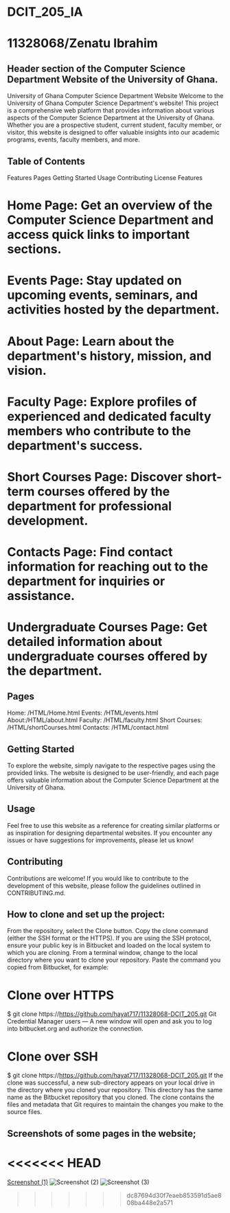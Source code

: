 # DCIT_205_IA

# 11328068/Zenatu Ibrahim

## Header section of the  Computer Science Department Website of the University of Ghana.
University of Ghana Computer Science Department Website
Welcome to the University of Ghana Computer Science Department's website! This project is a comprehensive web platform that provides information about various aspects of the Computer Science Department at the University of Ghana. Whether you are a prospective student, current student, faculty member, or visitor, this website is designed to offer valuable insights into our academic programs, events, faculty members, and more.

## Table of Contents
Features
Pages
Getting Started
Usage
Contributing
License
Features
# Home Page: Get an overview of the Computer Science Department and access quick links to important sections.

# Events Page: Stay updated on upcoming events, seminars, and activities hosted by the department.

# About Page: Learn about the department's history, mission, and vision.

# Faculty Page: Explore profiles of experienced and dedicated faculty members who contribute to the department's success.

# Short Courses Page: Discover short-term courses offered by the department for professional development.

# Contacts Page: Find contact information for reaching out to the department for inquiries or assistance.

# Undergraduate Courses Page: Get detailed information about undergraduate courses offered by the department.

## Pages
Home: /HTML/Home.html
Events: /HTML/events.html
About:/HTML/about.html
Faculty: /HTML/faculty.html
Short Courses: /HTML/shortCourses.html
Contacts: /HTML/contact.html

## Getting Started
To explore the website, simply navigate to the respective pages using the provided links. The website is designed to be user-friendly, and each page offers valuable information about the Computer Science Department at the University of Ghana.

## Usage
Feel free to use this website as a reference for creating similar platforms or as inspiration for designing departmental websites. If you encounter any issues or have suggestions for improvements, please let us know!

## Contributing
Contributions are welcome! If you would like to contribute to the development of this website, please follow the guidelines outlined in CONTRIBUTING.md.

## How to clone and set up the project:

From the repository, select the Clone button.
Copy the clone command (either the SSH format or the HTTPS).
If you are using the SSH protocol, ensure your public key is in Bitbucket and loaded on the local system to which you are cloning.
From a terminal window, change to the local directory where you want to clone your repository.
Paste the command you copied from Bitbucket, for example:

# Clone over HTTPS

$ git clone https://https://github.com/hayat717/11328068-DCIT_205.git
Git Credential Manager users — A new window will open and ask you to log into bitbucket.org and authorize the connection.

# Clone over SSH

$ git clone https://https://github.com/hayat717/11328068-DCIT_205.git
If the clone was successful, a new sub-directory appears on your local drive in the directory where you cloned your repository. This directory has the same name as the Bitbucket repository that you cloned. The clone contains the files and metadata that Git requires to maintain the changes you make to the source files.

## Screenshots of some pages in the website;

<<<<<<< HEAD
=======
[Screenshot (1)](https://github.com/Daquiver1/DCIT_205_IA/assets/143534124/49bd88e6-91f4-4f4a-a39b-6325d8620ae5)
![Screenshot (2)](https://github.com/Daquiver1/DCIT_205_IA/assets/143534124/26127427-8d02-4257-aabc-57b1f2d1ab67)
![Screenshot (3)](https://github.com/Daquiver1/DCIT_205_IA/assets/143534124/edc6dc2f-a450-4f73-bbb5-04b6fd7585bc)

>>>>>>> dc87694d30f7eaeb853591d5ae808ba448e2a571
